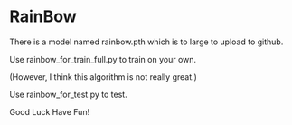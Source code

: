 # RainBow

There is a model named rainbow.pth which is to large to upload to github.
  
Use rainbow_for_train_full.py to train on your own.  
  
(However, I think this algorithm is not really great.)
  
Use rainbow_for_test.py to test.  
  
Good Luck Have Fun!
